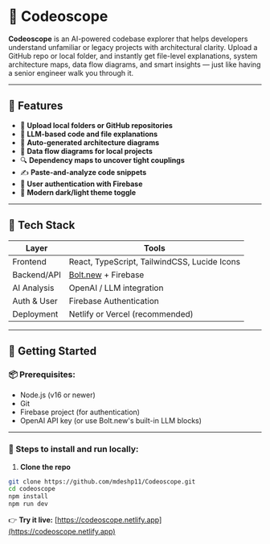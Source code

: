 # 🧠 Codeoscope

**Codeoscope** is an AI-powered codebase explorer that helps developers understand unfamiliar or legacy projects with architectural clarity. Upload a GitHub repo or local folder, and instantly get file-level explanations, system architecture maps, data flow diagrams, and smart insights — just like having a senior engineer walk you through it.

---

## 🌟 Features

- 📂 **Upload local folders or GitHub repositories**
- 🧠 **LLM-based code and file explanations**
- 🧱 **Auto-generated architecture diagrams**
- 🔄 **Data flow diagrams for local projects**
- 🔍 **Dependency maps to uncover tight couplings**
- ✍️ **Paste-and-analyze code snippets**
- 🔐 **User authentication with Firebase**
- 🎨 **Modern dark/light theme toggle**

---

## 🧰 Tech Stack

| Layer        | Tools                                         |
|--------------|-----------------------------------------------|
| Frontend     | React, TypeScript, TailwindCSS, Lucide Icons  |
| Backend/API  | [Bolt.new](https://bolt.new) + Firebase       |
| AI Analysis  | OpenAI / LLM integration                      |
| Auth & User  | Firebase Authentication                       |
| Deployment   | Netlify or Vercel (recommended)               |

---

## 🚀 Getting Started

### 📦 Prerequisites:

- Node.js (v16 or newer)
- Git
- Firebase project (for authentication)
- OpenAI API key (or use Bolt.new's built-in LLM blocks)

---

### 🔧 Steps to install and run locally:

1. **Clone the repo**

```bash
git clone https://github.com/mdeshp11/Codeoscope.git
cd codeoscope
npm install
npm run dev
```

👉 **Try it live:**  [https://codeoscope.netlify.app](https://codeoscope.netlify.app)
